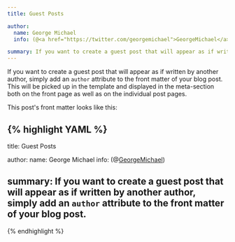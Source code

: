 ```yaml
---
title: Guest Posts

author:
  name: George Michael
  info: (@<a href="https://twitter.com/georgemichael">GeorgeMichael</a>)

summary: If you want to create a guest post that will appear as if written by another author, simply add an <code>author</code> attribute to the front matter of your blog post.
---
```


If you want to create a guest post that will appear as if written by another author, simply add an `author` attribute to the front matter of your blog post. This will be picked up in the template and displayed in the meta-section both on the front page as well as on the individual post pages.

This post's front matter looks like this:

{% highlight YAML %}
---
title: Guest Posts

author:
  name: George Michael
  info: (@<a href="https://twitter.com/georgemichael">GeorgeMichael</a>)

summary: If you want to create a guest post that will appear as if written by another author, simply add an `author` attribute to the front matter of your blog post.
---
{% endhighlight %}
